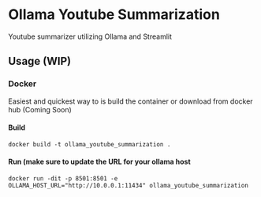 # Ollama Youtube Summarization
Youtube summarizer utilizing Ollama and Streamlit

## Usage (WIP)

### Docker

Easiest and quickest way to is build the container or download from docker hub (Coming Soon)
#### Build

`docker build -t ollama_youtube_summarization .`
#### Run (make sure to update the URL for your ollama host

`docker run -dit -p 8501:8501 -e OLLAMA_HOST_URL="http://10.0.0.1:11434" ollama_youtube_summarization`
